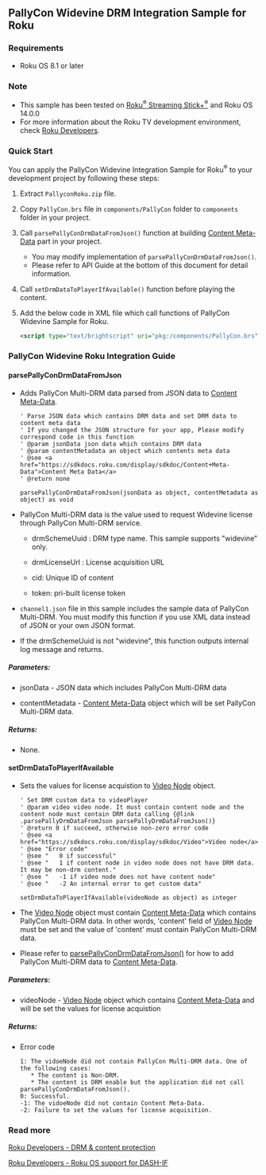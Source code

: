 ## **PallyCon Widevine DRM Integration Sample for Roku**



### **Requirements**

- Roku OS 8.1 or later



### **Note**

- This sample has been tested on [Roku<sup>&reg;</sup> Streaming Stick+<sup>&reg;</sup>](https://www.roku.com/products/streaming-stick-plus) and Roku OS 14.0.0
- For more information about the Roku TV development environment, check [Roku Developers](https://developer.roku.com/en-gb/docs/developer-program/getting-started/roku-dev-prog.md).



### **Quick Start**

You can apply the PallyCon Widevine Integration Sample for Roku<sup>&reg;</sup> to your development project by following these steps:

1. Extract `PallyconRoku.zip` file.

2. Copy `PallyCon.brs` file in `components/PallyCon` folder to `components` folder in your project.

3. Call `parsePallyConDrmDataFromJson()` function at building [Content Meta-Data](https://developer.roku.com/en-gb/docs/developer-program/getting-started/architecture/content-metadata.md) part in your project.
   * You may modify implementation of `parsePallyConDrmDataFromJson()`.
   * Please refer to API Guide at the bottom of this document for detail information.

4. Call `setDrmDataToPlayerIfAvailable()` function before playing the content.

6. Add the below code in XML file which call functions of PallyCon Widevine Sample for Roku.
   ```xml
   <script type="text/brightscript" uri="pkg:/components/PallyCon.brs"/>
   ```



### **PallyCon Widevine Roku Integration Guide** ###

#### parsePallyConDrmDataFromJson

- Adds PallyCon Multi-DRM data parsed from JSON data to [Content Meta-Data](https://developer.roku.com/en-gb/docs/developer-program/getting-started/architecture/content-metadata.md).

  ```BrightScript
  ' Parse JSON data which contains DRM data and set DRM data to content meta data
  ' If you changed the JSON structure for your app, Please modify correspond code in this function
  ' @param jsonData json data which contains DRM data
  ' @param contentMetadata an object which contents meta data
  ' @see <a href="https://sdkdocs.roku.com/display/sdkdoc/Content+Meta-Data">Content Meta Data</a>
  ' @return none
  
  parsePallyConDrmDataFromJson(jsonData as object, contentMetadata as object) as void
  ```



- PallyCon Multi-DRM data is the value used to request Widevine license through PallyCon Multi-DRM service.

  * drmSchemeUuid : DRM type name. This sample supports "widevine" only.

  * drmLicenseUrl : License acquisition URL

  * cid: Unique ID of content

  * token: pri-built license token


- `channel1.json` file in this sample includes the sample data of PallyCon Multi-DRM. You must modify this function if you use XML data instead of JSON or your own JSON format.
- If the drmSchemeUuid is not "widevine", this function outputs internal log message and returns.



##### Parameters:

- jsonData - JSON data which includes PallyCon Multi-DRM data

- contentMetadata - [Content Meta-Data](https://developer.roku.com/en-gb/docs/developer-program/getting-started/architecture/content-metadata.md) object which will be set PallyCon Multi-DRM data.



##### Returns:

- None.



#### setDrmDataToPlayerIfAvailable

- Sets the values for license acquistion to [Video Node](https://developer.roku.com/en-gb/docs/references/scenegraph/media-playback-nodes/video.md) object.

  ```BrightScript
  ' Set DRM custom data to videoPlayer
  ' @param video video node. It must contain content node and the content node must contain DRM data calling {@link .parsePallyDrmDataFromJson parsePallyDrmDataFromJson()}
  ' @return 0 if succeed, otherwise non-zero error code
  ' @see <a href="https://sdkdocs.roku.com/display/sdkdoc/Video">Video node</a>
  ' @see "Error code"
  ' @see "   0 if successful"
  ' @see "   1 if content node in video node does not have DRM data. It may be non-drm content."
  ' @see "   -1 if video node does not have content node"
  ' @see "   -2 An internal error to get custom data"
  
  setDrmDataToPlayerIfAvailable(videoNode as object) as integer
  ```

  

- The [Video Node](https://developer.roku.com/en-gb/docs/references/scenegraph/media-playback-nodes/video.md) object must contain [Content Meta-Data](https://developer.roku.com/en-gb/docs/developer-program/getting-started/architecture/content-metadata.md) which contains PallyCon Multi-DRM data. In other words, 'content' field of [Video Node](https://developer.roku.com/en-gb/docs/references/scenegraph/media-playback-nodes/video.md) must be set and the value of 'content' must contain PallyCon Multi-DRM data.

- Please refer to [parsePallyConDrmDataFromJson()](#parsePallyConDrmDataFromJson) for how to add PallyCon Multi-DRM data to [Content Meta-Data](https://developer.roku.com/en-gb/docs/developer-program/getting-started/architecture/content-metadata.md).



##### Parameters:

- videoNode - [Video Node](https://developer.roku.com/en-gb/docs/references/scenegraph/media-playback-nodes/video.md) object which contains [Content Meta-Data](https://developer.roku.com/en-gb/docs/developer-program/getting-started/architecture/content-metadata.md) and will be set the values for license acquistion



##### Returns:

- Error code

  ```
  1: The vidoeNode did not contain PallyCon Multi-DRM data. One of the following cases:
     * The content is Non-DRM.
     * The content is DRM enable but the application did not call parsePallyConDrmDataFromJson().
  0: Successful.
  -1: The vidoeNode did not contain Content Meta-Data.
  -2: Failure to set the values for license acquisition.
  ```

  

### **Read more**
[Roku Developers - DRM & content protection](https://developer.roku.com/en-gb/docs/specs/media/content-protection.md)

[Roku Developers - Roku OS support for DASH-IF](https://developer.roku.com/en-gb/docs/specs/media/dash-if.md)
